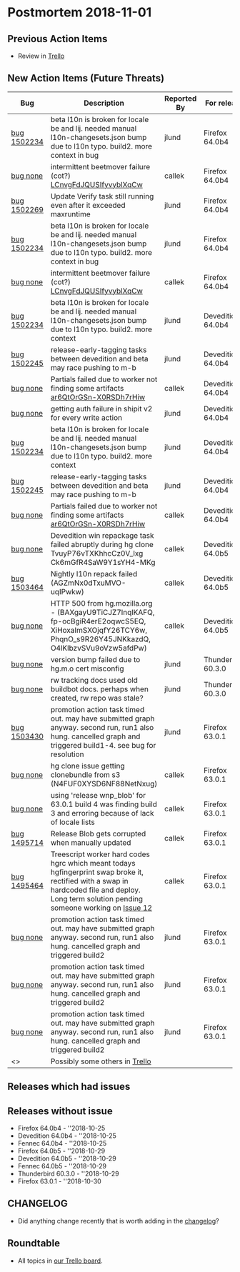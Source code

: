 # Postmortem 2018-11-01

## Previous Action Items

* Review in [Trello](https://trello.com/b/aLnCtUjm/releaseduty)

## New Action Items (Future Threats)

| Bug                                                           | Description                | Reported By         | For release |
| ------------------------------------------------------------- | -------------------------- | ------------------- | ----------- |
| [bug 1502234](https://bugzil.la/1502234)  | beta l10n is broken for locale be and lij. needed manual l10n-changesets.json bump due to l10n typo. build2. more context in bug | jlund  | Firefox 64.0b4 |
| [bug none](https://bugzil.la/none)  | intermittent beetmover failure (cot?) [LCnvgFdJQUSIfyvyblXqCw](https://tools.taskcluster.net/groups/LCnvgFdJQUSIfyvyblXqCw/tasks/etDTWz_dQ4OfDvxUKipSQA/runs/0) | callek  | Firefox 64.0b4 |
| [bug 1502269](https://bugzil.la/1502269)  | Update Verify task still running even after it exceeded maxruntime | jlund  | Firefox 64.0b4 |
| [bug 1502234](https://bugzil.la/1502234)  | beta l10n is broken for locale be and lij. needed manual l10n-changesets.json bump due to l10n typo. build2. more context in bug | jlund  | Firefox 64.0b4 |
| [bug none](https://bugzil.la/none)  | intermittent beetmover failure (cot?) [LCnvgFdJQUSIfyvyblXqCw](https://tools.taskcluster.net/groups/LCnvgFdJQUSIfyvyblXqCw/tasks/etDTWz_dQ4OfDvxUKipSQA/runs/0) | callek  | Firefox 64.0b4 |
| [bug 1502234](https://bugzil.la/1502234)  | beta l10n is broken for locale be and lij. needed manual l10n-changesets.json bump due to l10n typo. build2. more context | jlund  | Devedition 64.0b4 |
| [bug 1502245](https://bugzil.la/1502245)  | release-early-tagging tasks between devedition and beta may race pushing to m-b | jlund  | Devedition 64.0b4 |
| [bug none](https://bugzil.la/none)  | Partials failed due to worker not finding some artifacts [ar6QtOrGSn-X0RSDh7rHiw](https://tools.taskcluster.net/groups/R7VfTN0PTUSEPMuVzsM5LQ/tasks/ar6QtOrGSn-X0RSDh7rHiw/runs/0) | callek  | Devedition 64.0b4 |
| [bug none](https://bugzil.la/none)  | getting auth failure in shipit v2 for every write action | jlund  | Devedition 64.0b4 |
| [bug 1502234](https://bugzil.la/1502234)  | beta l10n is broken for locale be and lij. needed manual l10n-changesets.json bump due to l10n typo. build2. more context | jlund  | Devedition 64.0b4 |
| [bug 1502245](https://bugzil.la/1502245)  | release-early-tagging tasks between devedition and beta may race pushing to m-b | jlund  | Devedition 64.0b4 |
| [bug none](https://bugzil.la/none)  | Partials failed due to worker not finding some artifacts [ar6QtOrGSn-X0RSDh7rHiw](https://tools.taskcluster.net/groups/R7VfTN0PTUSEPMuVzsM5LQ/tasks/ar6QtOrGSn-X0RSDh7rHiw/runs/0) | callek  | Devedition 64.0b4 |
| [bug none](https://bugzil.la/none)  | Devedition win repackage task failed abruptly during hg clone TvuyP76vTXKhhcCz0V_lxg Ck6mGfR4SaW9Y1sYH4-MKg | callek  | Devedition 64.0b5 |
| [bug 1503464](https://bugzil.la/1503464)  | Nightly l10n repack failed (AGZmNx0dTxuMVO-uqIPwkw) | callek  | Devedition 64.0b5 |
| [bug none](https://bugzil.la/none)  | HTTP 500 from hg.mozilla.org - (BAXgayU9TiCJZ7lnqlKAFQ, fp-ocBgiR4erE2oqwcS5EQ, XiHoxaImSXOjqfY26TCY6w, PhqnO_s9R26Y45JNKkazdQ, O4lKlbzvSVu9oVzw5afdPw) | callek  | Devedition 64.0b5 |
| [bug none](https://bugzil.la/none)  | version bump failed due to hg.m.o cert misconfig | jlund  | Thunderbird 60.3.0 |
| [bug none](https://bugzil.la/none)  | rw tracking docs used old buildbot docs. perhaps when created, rw repo was stale? | jlund  | Thunderbird 60.3.0 |
| [bug 1503430](https://bugzil.la/1503430)  | promotion action task timed out. may have submitted graph anyway. second run, run1 also hung. cancelled graph and triggered build1-4. see bug for resolution | jlund  | Firefox 63.0.1 |
| [bug none](https://bugzil.la/none)  | hg clone issue getting clonebundle from s3 (N4FUF0XYSD6NF88NetNxug) | callek  | Firefox 63.0.1 |
| [bug none](https://bugzil.la/none)  | using 'release wnp_blob' for 63.0.1 build 4 was finding build 3 and erroring because of lack of locale lists | callek  | Firefox 63.0.1 |
| [bug 1495714](https://bugzil.la/1495714)  | Release Blob gets corrupted when manually updated | callek  | Firefox 63.0.1 |
| [bug 1495464](https://bugzil.la/1495464)  | Treescript worker hard codes hgrc which meant todays hgfingerprint swap broke it, rectified with a swap in hardcoded file and deploy. Long term solution pending someone working on [Issue 12](https://github.com/mozilla-releng/treescript/issues/12) | callek  | Firefox 63.0.1 |
| [bug none](https://bugzil.la/none)  | promotion action task timed out. may have submitted graph anyway. second run, run1 also hung. cancelled graph and triggered build2 | jlund  | Firefox 63.0.1 |
| [bug none](https://bugzil.la/none)  | promotion action task timed out. may have submitted graph anyway. second run, run1 also hung. cancelled graph and triggered build2 | jlund  | Firefox 63.0.1 |
| [bug none](https://bugzil.la/none)  | promotion action task timed out. may have submitted graph anyway. second run, run1 also hung. cancelled graph and triggered build2 | jlund  | Firefox 63.0.1 |
| <> | Possibly some others in [Trello](https://trello.com/b/aLnCtUjm/releaseduty) | | | | |

## Releases which had issues


## Releases without issue

* Firefox 64.0b4 - ''2018-10-25
* Devedition 64.0b4 - ''2018-10-25
* Fennec 64.0b4 - ''2018-10-25
* Firefox 64.0b5 - ''2018-10-29
* Devedition 64.0b5 - ''2018-10-29
* Fennec 64.0b5 - ''2018-10-29
* Thunderbird 60.3.0 - ''2018-10-29
* Firefox 63.0.1 - ''2018-10-30

## CHANGELOG
- Did anything change recently that is worth adding in the [changelog](https://github.com/mozilla-releng/releasewarrior-2.0/blob/master/docs/CHANGELOG.md)?

## Roundtable
- All topics in [our Trello board](https://trello.com/b/aLnCtUjm/releaseduty).